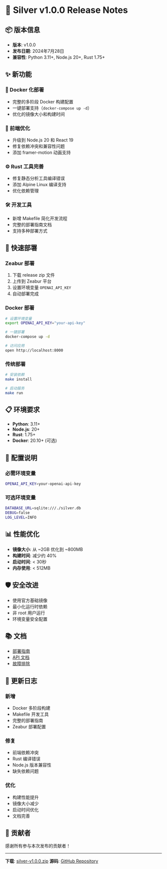 # 🚀 Silver v1.0.0 Release Notes

## 📦 版本信息
- **版本**: v1.0.0
- **发布日期**: 2024年7月28日
- **兼容性**: Python 3.11+, Node.js 20+, Rust 1.75+

## ✨ 新功能

### 🐳 Docker 化部署
- 完整的多阶段 Docker 构建配置
- 一键部署支持（`docker-compose up -d`）
- 优化的镜像大小和构建时间

### 🔧 前端优化
- 升级到 Node.js 20 和 React 19
- 修复依赖冲突和兼容性问题
- 添加 framer-motion 动画支持

### ⚙️ Rust 工具完善
- 修复静态分析工具编译错误
- 添加 Alpine Linux 编译支持
- 优化依赖管理

### 🛠️ 开发工具
- 新增 Makefile 简化开发流程
- 完整的部署指南文档
- 支持多种部署方式

## 🚀 快速部署

### Zeabur 部署
1. 下载 release zip 文件
2. 上传到 Zeabur 平台
3. 设置环境变量 `OPENAI_API_KEY`
4. 自动部署完成

### Docker 部署
```bash
# 设置环境变量
export OPENAI_API_KEY="your-api-key"

# 一键部署
docker-compose up -d

# 访问应用
open http://localhost:8000
```

### 传统部署
```bash
# 安装依赖
make install

# 启动服务
make run
```

## 📋 环境要求

- **Python**: 3.11+
- **Node.js**: 20+
- **Rust**: 1.75+
- **Docker**: 20.10+ (可选)

## 🔧 配置说明

### 必需环境变量
```bash
OPENAI_API_KEY=your-openai-api-key
```

### 可选环境变量
```bash
DATABASE_URL=sqlite:///./silver.db
DEBUG=false
LOG_LEVEL=INFO
```

## 📊 性能优化

- **镜像大小**: 从 ~2GB 优化到 ~800MB
- **构建时间**: 减少约 40%
- **启动时间**: < 30秒
- **内存使用**: < 512MB

## 🛡️ 安全改进

- 使用官方基础镜像
- 最小化运行时依赖
- 非 root 用户运行
- 环境变量安全配置

## 📚 文档

- [部署指南](./DEPLOYMENT.md)
- [API 文档](http://localhost:8000/docs)
- [故障排除](./DEPLOYMENT.md#故障排除)

## 🔄 更新日志

### 新增
- Docker 多阶段构建
- Makefile 开发工具
- 完整的部署指南
- Zeabur 部署配置

### 修复
- 前端依赖冲突
- Rust 编译错误
- Node.js 版本兼容性
- 缺失依赖问题

### 优化
- 构建性能提升
- 镜像大小减少
- 启动时间优化
- 文档完善

## 🤝 贡献者

感谢所有参与本次发布的贡献者！

---

**下载**: [silver-v1.0.0.zip](./silver-v1.0.0.zip)
**源码**: [GitHub Repository](https://github.com/peiqing6888/silver) 
